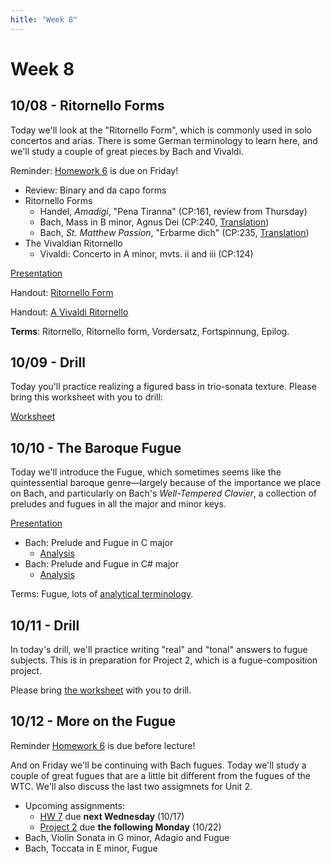 ```yaml
---
hitle: "Week 8"
---
```


# Week 8

## 10/08 - Ritornello Forms

Today we'll look at the "Ritornello Form", which is commonly used in
solo concertos and arias. There is some German terminology to learn here,
and we'll study a couple of great pieces by Bach and Vivaldi.

Reminder: [Homework 6](HW-6.pdf) is due on Friday!

* Review: Binary and da capo forms
* Ritornello Forms
  * Handel, *Amadigi*, "Pena Tiranna" (CP:161, review from Thursday)
  * Bach, Mass in B minor, Agnus Dei (CP:240, [Translation](/translations/mass.html#agnus-dei))
  * Bach, *St. Matthew Passion*, "Erbarme dich" (CP:235, [Translation](/translations/erbarme-dich.html))
* The Vivaldian Ritornello
  * Vivaldi: Concerto in A minor, mvts. ii and iii (CP:124)

[Presentation](https://docs.google.com/presentation/d/1-ewzePFyKEObYhvM-Ses2aN-dxEtt3SUB3dDbeDyaVs/edit?usp=sharing)

Handout: [Ritornello Form](ritornello-form.pdf)

Handout: [A Vivaldi Ritornello](vivaldi-ritornello-map.pdf)

**Terms**: Ritornello, Ritornello form, Vordersatz, Fortspinnung, Epilog.

## 10/09 - Drill

Today you'll practice realizing a figured bass in trio-sonata texture.
Please bring this worksheet with you to drill:

[Worksheet](worksheet-handel-figured-bass.pdf)

## 10/10 - The Baroque Fugue

Today we'll introduce the Fugue, which sometimes seems like the quintessential
baroque genre—largely because of the importance we place on Bach, and particularly
on Bach's *Well-Tempered Clavier*, a collection of preludes and fugues in all the
major and minor keys.

[Presentation](https://docs.google.com/presentation/d/1SAMsCrVjLZGkc3Hl2hm2gJLPUIIh1SFWpTDL2duSitk/edit?usp=sharing)

* Bach: Prelude and Fugue in C major
  * [Analysis](https://www.youtube.com/watch?v=qodY3wzjhpE)
* Bach: Prelude and Fugue in C# major
  * [Analysis](https://www.youtube.com/watch?v=DkndFX_PkwA)

Terms: Fugue, lots of [analytical terminology](fugue-terminology.pdf).

## 10/11 - Drill

In today's drill, we'll practice writing "real" and "tonal" answers to fugue subjects.
This is in preparation for Project 2, which is a fugue-composition project.

Please bring [the worksheet](worksheet-fugue-subjects-and-answers.pdf) with you to drill.

## 10/12 - More on the Fugue

Reminder [Homework 6](HW-6.pdf) is due before lecture!

And on Friday we'll be continuing with Bach fugues. Today we'll study a couple
of great fugues that are a little bit different from the fugues of the WTC. We'll
also discuss the last two assigmnets for Unit 2.

* Upcoming assignments:
  * [HW 7](HW-7.pdf) due **next Wednesday** (10/17)
  * [Project 2](Project-2.pdf) due **the following Monday** (10/22)
* Bach, Violin Sonata in G minor, Adagio and Fugue
* Bach, Toccata in E minor, Fugue
